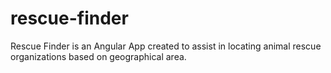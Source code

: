 # rescue-finder
Rescue Finder is an Angular App created to assist in locating animal rescue organizations based on geographical area.
